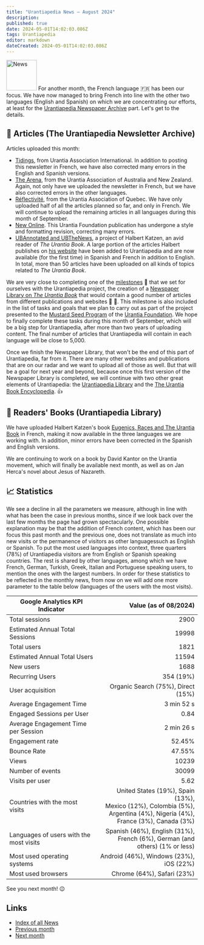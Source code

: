 ```yaml
---
title: "Urantiapedia News — August 2024"
description: 
published: true
date: 2024-05-01T14:02:03.086Z
tags: Urantiapedia
editor: markdown
dateCreated: 2024-05-01T14:02:03.086Z
---
```


<img src="/_assets/svg/icon-news.svg" alt="News" style="width: 80px;"> For another month, the French language :fr: has been our focus. We have now managed to bring French into line with the other two languages ​​(English and Spanish) on which we are concentrating our efforts, at least for the [Urantiapedia Newspaper Archive](/en/article) part. Let's get to the details.

## :page_with_curl: Articles (The Urantiapedia Newsletter Archive)

Articles uploaded this month:

- [Tidings](/en/index/articles_iua_tidings), from Urantia Association International. In addition to posting this newsletter in French, we have also corrected many errors in the English and Spanish versions.
- [The Arena](/en/index/articles_arena), from the Urantia Association of Australia and New Zealand. Again, not only have we uploaded the newsletter in French, but we have also corrected errors in the other languages.
- [Réflectivité](/fr/index/articles_reflectivite), from the Urantia Association of Quebec. We have only uploaded half of all the articles planned so far, and only in French. We will continue to upload the remaining articles in all languages ​​during this month of September.
- [New Online](/en/index/articles_uf_news_online). This Urantia Foundation publication has undergone a style and formatting revision, correcting many errors.
- [UBAnnotated and UBTheNews](/en/index/articles_ubannotated), a project of Halbert Katzen, an avid reader of _The Urantia Book_. A large portion of the articles Halbert publishes on [his website](https://ubannotated.com/) have been added to Urantiapedia and are now available (for the first time) in Spanish and French in addition to English. In total, more than 50 articles have been uploaded on all kinds of topics related to _The Urantia Book_.

We are very close to completing one of the [milestones](/en/help/phases) :triangular_flag_on_post: that we set for ourselves with the Urantiapedia project, the creation of a [Newspaper Library on _The Urantia Book_](/en/article) that would contain a good number of articles from different publications and websites :clap: :clap:. This milestone is also included in the list of tasks and goals that we plan to carry out as part of the project presented to the [Mustard Seed Program](https://www.urantia.org/about-us/what-we-do/mustard-seed-grants-program) of the [Urantia Foundation](https://www.urantia.org/). We hope to finally complete these tasks during this month of September, which will be a big step for Urantiapedia, after more than two years of uploading content. The final number of articles that Urantiapedia will contain in each language will be close to 5,000.

Once we finish the Newspaper Library, that won't be the end of this part of Urantiapedia, far from it. There are many other websites and publications that are on our radar and we want to upload all of those as well. But that will be a goal for next year and beyond, because once this first version of the Newspaper Library is completed, we will continue with two other great elements of Urantiapedia: the [Urantiapedia Library](/en/book) and the [The Urantia Book Encyclopedia](/en/topic). :+1:

## :notebook_with_decorative_cover: Readers' Books (Urantiapedia Library)

We have uploaded Halbert Katzen's book [Eugenics, Races and The Urantia Book](/en/book/Halbert_Katzen/Eugenics_Race_and_The_Urantia_Book) in French, making it now available in the three languages ​​we are working with. In addition, minor errors have been corrected in the Spanish and English versions.

We are continuing to work on a book by David Kantor on the Urantia movement, which will finally be available next month, as well as on Jan Herca's novel about Jesus of Nazareth.

## :chart_with_upwards_trend: Statistics

We see a decline in all the parameters we measure, although in line with what has been the case in previous months, since if we look back over the last few months the page had grown spectacularly. One possible explanation may be that the addition of French content, which has been our focus this past month and the previous one, does not translate as much into new visits or the permanence of visitors as other languages ​​such as English or Spanish. To put the most used languages ​​into context, three quarters (78%) of Urantiapedia visitors are from English or Spanish speaking countries. The rest is shared by other languages, among which we have French, German, Turkish, Greek, Italian and Portuguese speaking users, to mention the ones with the largest numbers. In order for these statistics to be reflected in the monthly news, from now on we will add one more parameter to the table below (languages ​​of the users with the most visits).

Google Analytics KPI Indicator | Value (as of 08/2024)
--- | ---:
Total sessions | 2900
Estimated Annual Total Sessions | 19998
Total users | 1821
Estimated Annual Total Users | 11594
New users | 1688
Recurring Users | 354 (19%)
User acquisition | Organic Search (75%), Direct (15%)
Average Engagement Time | 3 min 52 s
Engaged Sessions per User | 0.84
Average Engagement Time per Session | 2 min 26 s
Engagement rate | 52.45%
Bounce Rate | 47.55%
Views | 10239
Number of events | 30099
Visits per user | 5.62
Countries with the most visits | United States (19%), Spain (13%), <br>Mexico (12%), Colombia (5%), <br>Argentina (4%), Nigeria (4%), <br>France (3%), Canada (3%)
Languages ​​of users with the most visits | Spanish (46%), English (31%), <br>French (6%), German (and others) (1% or less)
Most used operating systems | Android (46%), Windows (23%), iOS (22%)
Most used browsers | Chrome (64%), Safari (23%)

See you next month! :wink:

## Links

- [Index of all News](/en/news)
- [Previous month](/en/news/2024/07)
- [Next month](/en/news/2024/09)